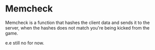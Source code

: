# Memcheck
Memcheck is a function that hashes the client data and sends it to the server, when the hashes does not match you're being kicked from the game.

e.e still no for now.
